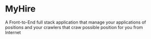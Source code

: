 # MyHire
A Front-to-End full stack application that manage your applications of positions and your crawlers that craw possible position for you from Internet
